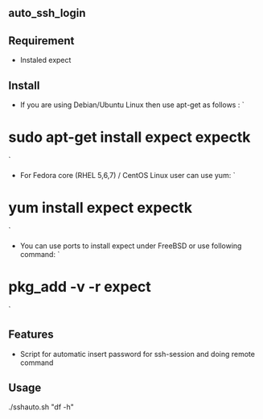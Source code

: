 auto_ssh_login
--------------

Requirement
------------
- Instaled expect

Install
-------
- If you are using Debian/Ubuntu Linux then use apt-get as follows :
`
# sudo apt-get install expect expectk
` 
- For Fedora core (RHEL 5,6,7) / CentOS Linux user can use yum:
`
# yum install expect expectk
`

- You can use ports to install expect under FreeBSD or use following command:
`
# pkg_add -v -r expect
`

Features
---------

- Script for automatic insert password for ssh-session and doing remote command

Usage
-----

./sshauto.sh "df -h"